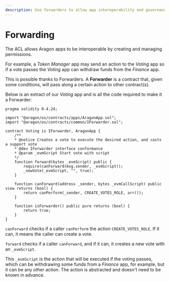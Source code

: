 ```yaml
---
description: Use forwarders to allow app interoperability and governance
---
```


# Forwarding

The ACL allows Aragon apps to be interoperable by creating and managing permissions.

For example, a _Token Manager_ app may send an action to the _Voting_ app so if a vote passes the _Voting_ app can withdraw funds from the _Finance_ app.

This is possible thanks to Forwarders. A **Forwarder** is a contract that, given some conditions, will pass along a certain action to other contract(s).

Below is an extract of our _Voting_ app and is all the code required to make it a Forwarder:

```solidity
pragma solidity 0.4.24;

import "@aragon/os/contracts/apps/AragonApp.sol";
import "@aragon/os/contracts/common/IForwarder.sol";

contract Voting is IForwarder, AragonApp {
    /**
    * @notice Creates a vote to execute the desired action, and casts a support vote
    * @dev IForwarder interface conformance
    * @param _evmScript Start vote with script
    */
    function forward(bytes _evmScript) public {
        require(canForward(msg.sender, _evmScript));
        _newVote(_evmScript, "", true);
    }

    function canForward(address _sender, bytes _evmCallScript) public view returns (bool) {
        return canPerform(_sender, CREATE_VOTES_ROLE, arr());
    }

    function isForwarder() public pure returns (bool) {
        return true;
    }
}
```

`canForward` checks if a caller `canPerform` the action `CREATE_VOTES_ROLE`. If it can, it means the caller can create a vote.

`forward` checks if a caller `canForward`, and if it can, it creates a new vote with an `_evmScript`.

This `_evmScript` is the action that will be executed if the voting passes, which can be withdrawing some funds from a _Finance_ app, for example, but it can be any other action. The action is abstracted and doesn't need to be known in advance.

